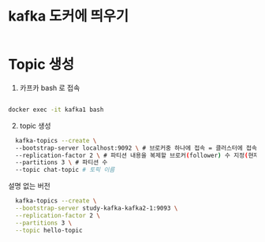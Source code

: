 
# kafka 도커에 띄우기

```bash

```





# Topic 생성

1. 카프카 bash 로 접속
```bash

docker exec -it kafka1 bash 
```


2. topic 생성
```bash
  kafka-topics --create \ 
  --bootstrap-server localhost:9092 \ # 브로커중 하나에 접속 = 클러스터에 접속됨
  --replication-factor 2 \ # 파티션 내용을 복제할 브로커(follower) 수 지정(현재 1개) , 1로하면 leader 밖에 없음
  --partitions 3 \ # 파티션 수
  --topic chat-topic # 토픽 이름
```

설명 없는 버전
```bash
  kafka-topics --create \
  --bootstrap-server study-kafka-kafka2-1:9093 \
  --replication-factor 2 \
  --partitions 3 \
  --topic hello-topic

```